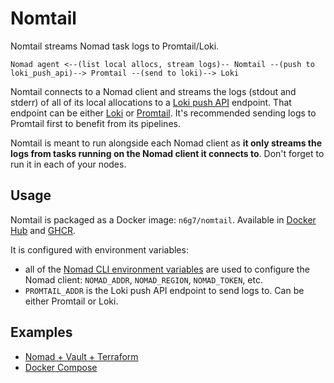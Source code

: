 # Nomtail

Nomtail streams Nomad task logs to Promtail/Loki.

```
Nomad agent <--(list local allocs, stream logs)-- Nomtail --(push to loki_push_api)--> Promtail --(send to loki)--> Loki
```

Nomtail connects to a Nomad client and streams the logs (stdout and stderr) of all of its local allocations to a [Loki push API](https://grafana.com/docs/loki/latest/reference/api/#push-log-entries-to-loki) endpoint. That endpoint can be either [Loki](https://grafana.com/docs/loki/latest/) or [Promtail](https://grafana.com/docs/loki/latest/send-data/promtail/). It's recommended sending logs to Promtail first to benefit from its pipelines.

Nomtail is meant to run alongside each Nomad client as **it only streams the logs from tasks running on the Nomad client it connects to**. Don't forget to run it in each of your nodes.

## Usage

Nomtail is packaged as a Docker image: `n6g7/nomtail`. Available in [Docker Hub](https://hub.docker.com/r/n6g7/nomtail) and [GHCR](https://github.com/n6g7/nomtail/pkgs/container/nomtail).

It is configured with environment variables:
- all of the [Nomad CLI environment variables](https://developer.hashicorp.com/nomad/docs/commands#environment-variables) are used to configure the Nomad client: `NOMAD_ADDR`, `NOMAD_REGION`, `NOMAD_TOKEN`, etc.
- `PROMTAIL_ADDR` is the Loki push API endpoint to send logs to. Can be either Promtail or Loki.

## Examples

- [Nomad + Vault + Terraform](./deployments/nomad/)
- [Docker Compose](./deployments/docker/)
